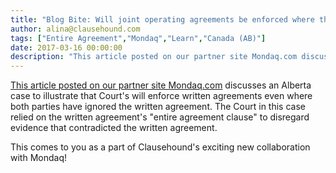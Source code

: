 ```yaml
---
title: "Blog Bite: Will joint operating agreements be enforced where the behaviour of both parties deviates from the agreement?"
author: alina@clausehound.com
tags: ["Entire Agreement","Mondaq","Learn","Canada (AB)"]
date: 2017-03-16 00:00:00
description: "This article posted on our partner site Mondaq.com discusses an Alberta case to illustrate that Court's will enforce written agreements even where both parties have ignored the written agreement. The..."
---
```


[This article posted on our partner site Mondaq.com](http://www.mondaq.com/canada/x/577416/Energy+Law/The+Inconvenient+Joint+Operating+Agreement) discusses an Alberta case to illustrate that Court's will enforce written agreements even where both parties have ignored the written agreement. The Court in this case relied on the written agreement's "entire agreement clause" to disregard evidence that contradicted the written agreement.

This comes to you as a part of Clausehound's exciting new collaboration with Mondaq!